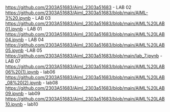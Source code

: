 https://github.com/2303A51683/Aiml_2303a51683 - LAB 02
https://github.com/2303A51683/Aiml_2303a51683/blob/main/AIML-3%20.ipynb - LAB 03
https://github.com/2303A51683/Aiml_2303a51683/blob/main/AIML%20LAB01.ipynb - LAB 01
https://github.com/2303A51683/Aiml_2303a51683/blob/main/AIML%20LAB04.ipynb - LAB 04
https://github.com/2303A51683/Aiml_2303a51683/blob/main/AIML%20LAB05.ipynb -LAB 05
https://github.com/2303A51683/Aiml_2303a51683/blob/main/Iab_7.ipynb - LAB 07
https://github.com/2303A51683/Aiml_2303a51683/blob/main/AIML%20LAB06%20(1).ipynb - lab06
https://github.com/2303A51683/Aiml_2303a51683/blob/main/AIML%20LAB_08%20(2).ipynb - lab08
https://github.com/2303A51683/Aiml_2303a51683/blob/main/AIML%20LAB09.ipynb - lab09
https://github.com/2303A51683/Aiml_2303a51683/blob/main/AIML%20LAB10.ipynb - lab10
